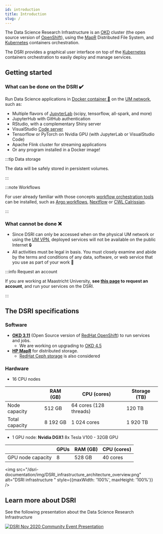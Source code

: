 ```yaml
---
id: introduction
title: Introduction
slug: /
---
```


The Data Science Research Infrastructure is an [OKD](https://www.okd.io/) cluster (the open source version of [OpenShift](https://www.openshift.com/)), using the [MapR](https://mapr.com/) Distributed File System, and [Kubernetes](https://kubernetes.io/) containers orchestration.

The DSRI provides a graphical user interface on top of the [Kubernetes](https://kubernetes.io/) containers orchestration to easily deploy and manage services. 

## Getting started

### What can be done on the DSRI ✔️

Run Data Science applications in [Docker container 🐳](https://www.docker.com/) on the [UM network](https://vpn.maastrichtuniversity.nl/), such as:

* Multiple flavors of [JupyterLab](https://github.com/jupyter/docker-stacks) (scipy, tensorflow, all-spark, and more)
* JupyterHub with GitHub authentication
* RStudio, with a complementary Shiny server
* VisualStudio [Code server](https://github.com/cdr/code-server)
* Tensorflow or PyTorch on Nvidia GPU (with JupyterLab or VisualStudio Code)
* Apache Flink cluster for streaming applications
* Or any program installed in a Docker image!

<!--
* SQL databases (MariaDB, MySQL, PostgreSQL)
* NoSQL databases (MongoDB, Redis)
* Graph databases (GraphDB, Blazegraph, Virtuoso)
* Apache Spark for distributed computing
* Dask cluster for python distribution computing
-->

:::tip Data storage

The data will be safely stored in persistent volumes.

:::

:::note Workflows

For user already familiar with those concepts [workflow orchestration tools](/dsri-documentation/docs/workflows-introduction) can be installed, such as [Argo workflows](/dsri-documentation/docs/workflows-argo), [Nextflow](/dsri-documentation/docs/workflows-nextflow) or [CWL Calrissian](/dsri-documentation/docs/workflows-cwl).

:::

### What cannot be done ❌

* Since DSRI can only be accessed when on the physical UM network or using the [UM VPN](https://vpn.maastrichtuniversity.nl/), deployed services will not be available on the public Internet 🔒
* All activities must be legal in basis. You must closely examine and abide by the terms and conditions of any data, software, or web service that you use as part of your work 📜

:::info Request an account

If you are working at Maastricht University, **see [this page](https://maastrichtu-ids.github.io/dsri-documentation/docs/access-dsri) to request an account**, and run your services on the DSRI.

:::

## The DSRI specifications

### Software

* **[OKD 3.11](https://www.okd.io/)** (Open Source version of [RedHat OpenShift](https://www.openshift.com/)) to run services and jobs.
  * We are working on upgrading to [OKD 4.5](https://github.com/openshift/okd/releases)
* **[HP MapR](https://mapr.com/)** for distributed storage.
  * [RedHat Ceph storage](https://www.redhat.com/fr/technologies/storage/ceph) is also considered

### Hardware

* 16 CPU nodes

|                | RAM (GB) | CPU (cores)            | Storage (TB) |
| -------------- | -------- | ---------------------- | ------------ |
| Node capacity  | 512 GB   | 64 cores (128 threads) | 120 TB       |
| Total capacity | 8 192 GB | 1 024 cores            | 1 920 TB     |

* 1 GPU node: **Nvidia DGX1** 8x Tesla V100 - 32GB GPU

|                   | GPUs | RAM (GB) | CPU (cores) |
| ----------------- | ---- | -------- | ----------- |
| GPU node capacity | 8    | 528 GB   | 40 cores    |

<img src="/dsri-documentation/img/DSRI_infrastructure_architecture_overview.png" alt="DSRI infrastructure " style={{maxWidth: '100%', maxHeight: '100%'}} />

## Learn more about DSRI

See the following presentation about the Data Science Research Infrastructure 

<a href="/dsri-documentation/resource/2020-11-DSRI-Community-Event.pdf" target="_blank" rel="noopener noreferrer">
 <img src="/dsri-documentation/resource/DSRI-community-event.png" style={{maxWidth: '100%', maxHeight: '100%'}} alt="DSRI Nov 2020 Community Event Presentation" />
</a>


